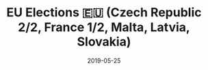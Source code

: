 ---
layout: post
title: EU Elections 🇪🇺 (Czech Republic 2/2, France 1/2, Malta, Latvia, Slovakia)
date: 2019-05-25
venue: EU
ticket: free
time: all day
href: http://www.europarl.europa.eu/at-your-service/en/be-heard/elections
---